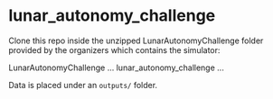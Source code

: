 # lunar_autonomy_challenge

Clone this repo inside the unzipped LunarAutonomyChallenge folder provided by the organizers which contains the simulator:

  LunarAutonomyChallenge
    ...
    lunar_autonomy_challenge
    ...

Data is placed under an `outputs/` folder.

